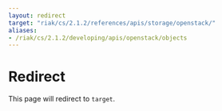 ```yaml
---
layout: redirect
target: "riak/cs/2.1.2/references/apis/storage/openstack/"
aliases:
- /riak/cs/2.1.2/developing/apis/openstack/objects
---
```


# Redirect

This page will redirect to `target`.
